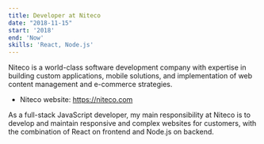 ```yaml
---
title: Developer at Niteco
date: "2018-11-15"
start: '2018'
end: 'Now'
skills: 'React, Node.js'
---
```


Niteco is a world-class software development company with expertise in building custom applications, mobile solutions, and implementation of web content management and e-commerce strategies.

* Niteco website: https://niteco.com

As a full-stack JavaScript developer, my main responsibility at Niteco is to develop and maintain responsive and complex websites for customers, with the combination of React on frontend and Node.js on backend.

